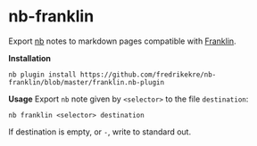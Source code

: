 # nb-franklin

Export [nb] notes to markdown pages compatible with [Franklin].

**Installation**
```
nb plugin install https://github.com/fredrikekre/nb-franklin/blob/master/franklin.nb-plugin
```

**Usage**
Export `nb` note given by `<selector>` to the file `destination`:
```
nb franklin <selector> destination
```
If destination is empty, or `-`, write to standard out.

[nb]: https://github.com/xwmx/nb
[Franklin]: https://github.com/tlienart/Franklin.jl
